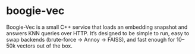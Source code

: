# boogie-vec
Boogie-Vec is a small C++ service that loads an embedding snapshot and answers KNN queries over HTTP. It’s designed to be simple to run, easy to swap backends (brute-force → Annoy → FAISS), and fast enough for 10–50k vectors out of the box.
